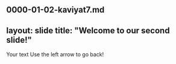 0000-01-02-kaviyat7.md
---
layout: slide
title: "Welcome to our second slide!"
---
Your text
Use the left arrow to go back!
